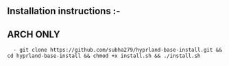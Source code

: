 ## Installation instructions :-
## ARCH ONLY
      - git clone https://github.com/subha279/hyprland-base-install.git && cd hyprland-base-install && chmod +x install.sh && ./install.sh

